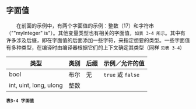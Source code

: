 ## 字面值


&emsp;&emsp;在前面的示例中，有两个字面值的示例：整数（17）和字符串（"\"myInteger\" is"）。其他变量类型也有相关的字面值，`如表 3-4 所示`。其中有许多涉及后缀，即在字面值的后面添加一些字符，来指定想要的类型。一些字面值有多种类型，在编译时由编译器根据它们的上下文确定其类型（同样 `见表 3-4`）


| 类型 | 类别 | 后缀 | 示例／允许的值 |
|-|-|-|-|
| bool | 布尔 | 无 | `true` 或 `false` |
| int, uint, long, ulong | 整数 | 

**`表3-4 字面值`**